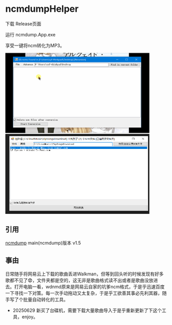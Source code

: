 # ncmdumpHelper

下载 Release页面 

运行 ncmdump.App.exe

享受一键将ncm转化为MP3。

<img src="1.gif" width="450" height="250"/> <img src="v1.0.png" width="450" height="250"/>


## 引用

[ncmdump](https://github.com/taurusxin/ncmdump)
main(ncmdump)版本 v1.5

## 事由

  日常随手将网易云上下载的歌曲丢进Walkman，但等到回头听的时候发现有好多歌都不见了😨，文件夹都是空的，这无非是歌曲格式读不出或者是歌曲没放进去。打开电脑一看，wdnmd原来是网易云自家的坑爹ncm格式，于是乎迅速百度一下寻找一下对策。每一次手动拖动又太复杂，于是乎工欲善其事必先利其器，随手写了个批量自动转化的工具。
  * 20250629
新买了台碟机，需要下载大量歌曲导入于是乎重新更新了下这个工具，enjoy。

